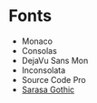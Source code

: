 # Fonts

- Monaco
- Consolas
- DejaVu Sans Mon
- Inconsolata
- Source Code Pro
- [Sarasa Gothic](https://github.com/be5invis/Sarasa-Gothic)
